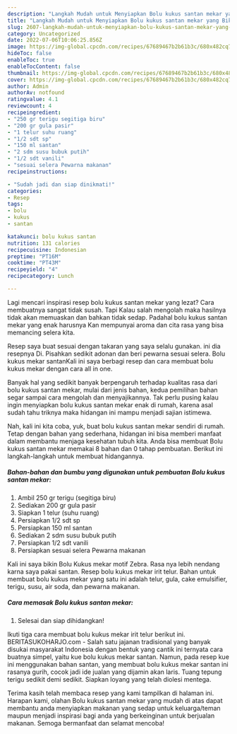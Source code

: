 ```yaml
---
description: "Langkah Mudah untuk Menyiapkan Bolu kukus santan mekar yang Bikin Ngiler, Buat Buka Puasa Sempurna"
title: "Langkah Mudah untuk Menyiapkan Bolu kukus santan mekar yang Bikin Ngiler, Buat Buka Puasa Sempurna"
slug: 2607-langkah-mudah-untuk-menyiapkan-bolu-kukus-santan-mekar-yang-bikin-ngiler-buat-buka-puasa-sempurna
category: Uncategorized
date: 2022-07-06T10:06:25.856Z
image: https://img-global.cpcdn.com/recipes/67689467b2b61b3c/680x482cq70/bolu-kukus-santan-mekar-foto-resep-utama.jpg
hideToc: false
enableToc: true
enableTocContent: false
thumbnail: https://img-global.cpcdn.com/recipes/67689467b2b61b3c/680x482cq70/bolu-kukus-santan-mekar-foto-resep-utama.jpg
cover: https://img-global.cpcdn.com/recipes/67689467b2b61b3c/680x482cq70/bolu-kukus-santan-mekar-foto-resep-utama.jpg
author: Admin
authorAv: notfound
ratingvalue: 4.1
reviewcount: 4
recipeingredient:
- "250 gr terigu segitiga biru"
- "200 gr gula pasir"
- "1 telur suhu ruang"
- "1/2 sdt sp"
- "150 ml santan"
- "2 sdm susu bubuk putih"
- "1/2 sdt vanili"
- "sesuai selera Pewarna makanan"
recipeinstructions:

- "Sudah jadi dan siap dinikmati!"
categories:
- Resep
tags:
- bolu
- kukus
- santan

katakunci: bolu kukus santan 
nutrition: 131 calories
recipecuisine: Indonesian
preptime: "PT16M"
cooktime: "PT43M"
recipeyield: "4"
recipecategory: Lunch

---
```



Lagi mencari inspirasi resep bolu kukus santan mekar yang lezat? Cara membuatnya sangat tidak susah. Tapi Kalau salah mengolah maka hasilnya tidak akan memuaskan dan bahkan tidak sedap. Padahal bolu kukus santan mekar yang enak harusnya Kan mempunyai aroma dan cita rasa yang bisa memancing selera kita.


Resep saya buat sesuai dengan takaran yang saya selalu gunakan. ini dia resepnya Di. Pisahkan sedikit adonan dan beri pewarna sesuai selera. Bolu kukus mekar santanKali ini saya berbagi resep dan cara membuat bolu kukus mekar dengan cara all in one.

Banyak hal yang sedikit banyak berpengaruh terhadap kualitas rasa dari bolu kukus santan mekar, mulai dari jenis bahan, kedua pemilihan bahan segar sampai cara mengolah dan menyajikannya. Tak perlu pusing kalau ingin menyiapkan bolu kukus santan mekar enak di rumah, karena asal sudah tahu triknya maka hidangan ini mampu menjadi sajian istimewa.


Nah, kali ini kita coba, yuk, buat bolu kukus santan mekar sendiri di rumah. Tetap dengan bahan yang sederhana, hidangan ini bisa memberi manfaat dalam membantu menjaga kesehatan tubuh kita. Anda bisa membuat Bolu kukus santan mekar memakai 8 bahan dan 0 tahap pembuatan. Berikut ini langkah-langkah untuk membuat hidangannya.

<!--inarticleads1-->

##### Bahan-bahan dan bumbu yang digunakan untuk pembuatan Bolu kukus santan mekar:

1. Ambil 250 gr terigu (segitiga biru)
1. Sediakan 200 gr gula pasir
1. Siapkan 1 telur (suhu ruang)
1. Persiapkan 1/2 sdt sp
1. Persiapkan 150 ml santan
1. Sediakan 2 sdm susu bubuk putih
1. Persiapkan 1/2 sdt vanili
1. Persiapkan sesuai selera Pewarna makanan


Kali ini saya bikin Bolu Kukus mekar motif Zebra. Rasa nya lebih nendang karna saya pakai santan. Resep bolu kukus mekar irit telur. Bahan untuk membuat bolu kukus mekar yang satu ini adalah telur, gula, cake emulsifier, terigu, susu, air soda, dan pewarna makanan. 

<!--inarticleads2-->

##### Cara memasak Bolu kukus santan mekar:


1. Selesai dan siap dihidangkan!

Ikuti tiga cara membuat bolu kukus mekar irit telur berikut ini. BERITASUKOHARJO.com - Salah satu jajanan tradisional yang banyak disukai masyarakat Indonesia dengan bentuk yang cantik ini ternyata cara buatnya simpel, yaitu kue bolu kukus mekar santan. Namun, pada resep kue ini menggunakan bahan santan, yang membuat bolu kukus mekar santan ini rasanya gurih, cocok jadi ide jualan yang dijamin akan laris. Tuang tepung terigu sedikit demi sedikit. Siapkan loyang yang telah diolesi mentega. 

Terima kasih telah membaca resep yang kami tampilkan di halaman ini. Harapan kami, olahan Bolu kukus santan mekar yang mudah di atas dapat membantu anda menyiapkan makanan yang sedap untuk keluarga/teman maupun menjadi inspirasi bagi anda yang berkeinginan untuk berjualan makanan. Semoga bermanfaat dan selamat mencoba!
